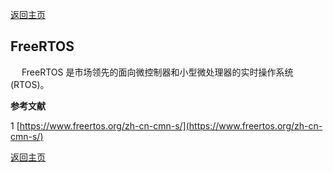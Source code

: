 [返回主页](../../README.md)

## FreeRTOS

&emsp; FreeRTOS 是市场领先的面向微控制器和小型微处理器的实时操作系统 (RTOS)。

**参考文献**

1 [https://www.freertos.org/zh-cn-cmn-s/](https://www.freertos.org/zh-cn-cmn-s/)

[返回主页](../../README.md)

<script type="text/javascript">
  document.body.style.backgroundColor='#fdefe6';
</script>